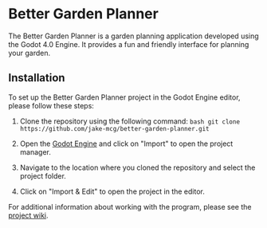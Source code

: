 # Better Garden Planner

The Better Garden Planner is a garden planning application developed using the Godot 4.0 Engine. It provides a fun and friendly interface for planning your garden. 

## Installation

To set up the Better Garden Planner project in the Godot Engine editor, please follow these steps:

1. Clone the repository using the following command: `bash git clone https://github.com/jake-mcg/better-garden-planner.git`

2. Open the [Godot Engine](https://godotengine.org/) and click on "Import" to open the project manager.

3. Navigate to the location where you cloned the repository and select the project folder.

4. Click on "Import & Edit" to open the project in the editor.

For additional information about working with the program, please see the [project wiki](https://github.com/jake-mcg/better-garden-planner/wiki).

